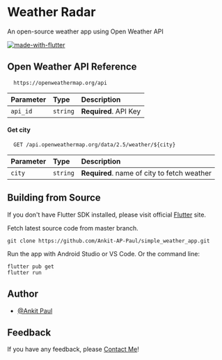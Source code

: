 
# Weather Radar

An open-source weather app using Open Weather API

[![made-with-flutter](https://img.shields.io/badge/Made%20with-Flutter-1f425f.svg)](https://flutter.dev/)


## Open Weather API Reference

```
  https://openweathermap.org/api
```

| Parameter | Type     | Description                |
| :-------- | :------- | :------------------------- |
| `api_id` | `string` | **Required**. API Key |

#### Get city

```
  GET /api.openweathermap.org/data/2.5/weather/${city}
```

| Parameter | Type     | Description                       |
| :-------- | :------- | :-------------------------------- |
| `city`      | `string` | **Required**. name of city to fetch weather |



## Building from Source

If you don't have Flutter SDK installed, please visit official [Flutter](https://flutter.dev/) site.

Fetch latest source code from master branch.

```
git clone https://github.com/Ankit-AP-Paul/simple_weather_app.git
```

Run the app with Android Studio or VS Code. Or the command line:

```
flutter pub get
flutter run
```
## Author

- [@Ankit Paul](https://github.com/Ankit-AP-Paul)


## Feedback

If you have any feedback, please [Contact Me](mailto:ankitpaul894@gmail.com)!

